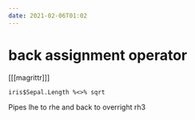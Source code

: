 ```yaml
---
date: 2021-02-06T01:02
---
```


# back assignment operator

[[[magrittr]]]

	iris$Sepal.Length %<>% sqrt

Pipes lhe to rhe and back to overright rh3